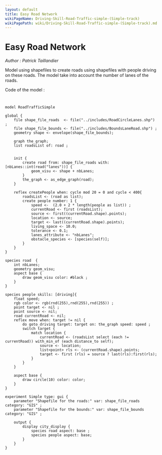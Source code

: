 ```yaml
---
layout: default
title: Easy Road Network 
wikiPageName: Driving-Skill-Road-Traffic-simple-(Simple-track)
wikiPagePath: wiki/Driving-Skill-Road-Traffic-simple-(Simple-track).md
---
```

[//]: # (keyword|operator_with_min_of)
[//]: # (keyword|operator_select)
[//]: # (keyword|operator_last)
[//]: # (keyword|statement_switch)
[//]: # (keyword|statement_match)
[//]: # (keyword|skill_driving)
[//]: # (keyword|type_species)
[//]: # (keyword|concept_shapefile)
[//]: # (keyword|concept_graph)
[//]: # (keyword|concept_agent_movement)
[//]: # (keyword|concept_skill)
[//]: # (keyword|concept_transport)
# Easy Road Network 


_Author : Patrick Taillandier_

Model using shapefiles to create roads using shapefiles with people driving on these roads. The model take into account the number of lanes of the roads.


Code of the model : 

```
  
 
model RoadTrafficSimple 
  
global {  
	file shape_file_roads  <- file("../includes/RoadCircleLanes.shp") ;
	file shape_file_bounds <- file("../includes/BoundsLaneRoad.shp") ;
	geometry shape <- envelope(shape_file_bounds);
	
	graph the_graph;  
	list roadsList of: road ; 
		
	
	init {  
		create road from: shape_file_roads with: [nbLanes::int(read("lanes"))] {
			geom_visu <- shape + nbLanes;
		}
		the_graph <- as_edge_graph(road);
	}   
	
	reflex createPeople when: cycle mod 20 = 0 and cycle < 400{
		roadsList <- (road as list);  
		create people number: 1 { 
			speed <-  (2.0 + 2 * length(people as list)) ;
			currentRoad <- first (roadsList);
			source <- first((currentRoad.shape).points);
			location <- source; 
			target <- last((currentRoad.shape).points);
			living_space <- 10.0;
			tolerance <- 0.1;
			lanes_attribute <- "nbLanes";
			obstacle_species <- [species(self)]; 
		}  
	}   
} 
	
species road  { 
	int nbLanes; 
	geometry geom_visu;
	aspect base {    
		draw geom_visu color: #black ;
	} 
}

species people skills: [driving]{ 
	float speed; 
	rgb color <- rgb(rnd(255),rnd(255),rnd(255)) ; 
	point target <- nil ; 
	point source <- nil;
	road currentRoad <- nil;
	reflex move when: target != nil {
		do goto_driving target: target on: the_graph speed: speed ; 
		switch target { 
			match location {
				currentRoad <- (roadsList select (each != currentRoad)) with_min_of (each distance_to self);
				source <- location;
				list<point> rls <- (currentRoad.shape).points;
				target <- first (rls) = source ? last(rls):first(rls);
			}
		}
	}
		
	aspect base {
		draw circle(10) color: color;
	}
}

experiment Simple type: gui {
	parameter "Shapefile for the roads:" var: shape_file_roads category: "GIS" ;
	parameter "Shapefile for the bounds:" var: shape_file_bounds category: "GIS" ;
	
	output {
		display city_display {
			species road aspect: base ;
			species people aspect: base;
		}
	}
}




```
